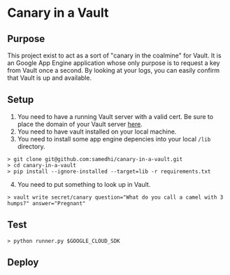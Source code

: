 # Canary in a Vault

## Purpose

This project exist to act as a sort of "canary in the coalmine" for Vault. It is an Google App Engine application whose only purpose is to request a key from Vault once a second. By looking at your logs, you can easily confirm that Vault is up and available.

## Setup

1. You need to have a running Vault server with a valid cert. Be sure to place the domain of your Vault server [here](https://github.com/samedhi/canary-in-a-vault/blob/master/vault.py#L13).
2. You need to have vault installed on your local machine.
3. You need to install some app engine depencies into your local `/lib` directory.
```
> git clone git@github.com:samedhi/canary-in-a-vault.git
> cd canary-in-a-vault
> pip install --ignore-installed --target=lib -r requirements.txt
```
4. You need to put something to look up in Vault.
```
> vault write secret/canary question="What do you call a camel with 3 humps?" answer="Pregnant"
```

## Test

```
> python runner.py $GOOGLE_CLOUD_SDK
```

## Deploy
